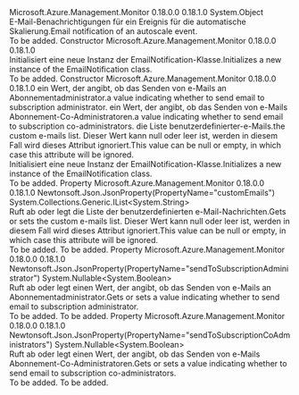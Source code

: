<Type Name="EmailNotification" FullName="Microsoft.Azure.Management.Monitor.Management.Models.EmailNotification">
  <TypeSignature Language="C#" Value="public class EmailNotification" />
  <TypeSignature Language="ILAsm" Value=".class public auto ansi beforefieldinit EmailNotification extends System.Object" />
  <TypeSignature Language="DocId" Value="T:Microsoft.Azure.Management.Monitor.Management.Models.EmailNotification" />
  <TypeSignature Language="VB.NET" Value="Public Class EmailNotification" />
  <TypeSignature Language="F#" Value="type EmailNotification = class" />
  <AssemblyInfo>
    <AssemblyName>Microsoft.Azure.Management.Monitor</AssemblyName>
    <AssemblyVersion>0.18.0.0</AssemblyVersion>
    <AssemblyVersion>0.18.1.0</AssemblyVersion>
  </AssemblyInfo>
  <Base>
    <BaseTypeName>System.Object</BaseTypeName>
  </Base>
  <Interfaces />
  <Docs>
    <summary>
            <span data-ttu-id="7a818-101">E-Mail-Benachrichtigungen für ein Ereignis für die automatische Skalierung.</span><span class="sxs-lookup"><span data-stu-id="7a818-101">Email notification of an autoscale event.</span></span>
            </summary>
    <remarks>To be added.</remarks>
  </Docs>
  <Members>
    <Member MemberName=".ctor">
      <MemberSignature Language="C#" Value="public EmailNotification ();" />
      <MemberSignature Language="ILAsm" Value=".method public hidebysig specialname rtspecialname instance void .ctor() cil managed" />
      <MemberSignature Language="DocId" Value="M:Microsoft.Azure.Management.Monitor.Management.Models.EmailNotification.#ctor" />
      <MemberSignature Language="VB.NET" Value="Public Sub New ()" />
      <MemberType>Constructor</MemberType>
      <AssemblyInfo>
        <AssemblyName>Microsoft.Azure.Management.Monitor</AssemblyName>
        <AssemblyVersion>0.18.0.0</AssemblyVersion>
        <AssemblyVersion>0.18.1.0</AssemblyVersion>
      </AssemblyInfo>
      <Parameters />
      <Docs>
        <summary>
            <span data-ttu-id="7a818-102">Initialisiert eine neue Instanz der EmailNotification-Klasse.</span><span class="sxs-lookup"><span data-stu-id="7a818-102">Initializes a new instance of the EmailNotification class.</span></span>
            </summary>
        <remarks>To be added.</remarks>
      </Docs>
    </Member>
    <Member MemberName=".ctor">
      <MemberSignature Language="C#" Value="public EmailNotification (Nullable&lt;bool&gt; sendToSubscriptionAdministrator = null, Nullable&lt;bool&gt; sendToSubscriptionCoAdministrators = null, System.Collections.Generic.IList&lt;string&gt; customEmails = null);" />
      <MemberSignature Language="ILAsm" Value=".method public hidebysig specialname rtspecialname instance void .ctor(valuetype System.Nullable`1&lt;bool&gt; sendToSubscriptionAdministrator, valuetype System.Nullable`1&lt;bool&gt; sendToSubscriptionCoAdministrators, class System.Collections.Generic.IList`1&lt;string&gt; customEmails) cil managed" />
      <MemberSignature Language="DocId" Value="M:Microsoft.Azure.Management.Monitor.Management.Models.EmailNotification.#ctor(System.Nullable{System.Boolean},System.Nullable{System.Boolean},System.Collections.Generic.IList{System.String})" />
      <MemberSignature Language="VB.NET" Value="Public Sub New (Optional sendToSubscriptionAdministrator As Nullable(Of Boolean) = null, Optional sendToSubscriptionCoAdministrators As Nullable(Of Boolean) = null, Optional customEmails As IList(Of String) = null)" />
      <MemberSignature Language="F#" Value="new Microsoft.Azure.Management.Monitor.Management.Models.EmailNotification : Nullable&lt;bool&gt; * Nullable&lt;bool&gt; * System.Collections.Generic.IList&lt;string&gt; -&gt; Microsoft.Azure.Management.Monitor.Management.Models.EmailNotification" Usage="new Microsoft.Azure.Management.Monitor.Management.Models.EmailNotification (sendToSubscriptionAdministrator, sendToSubscriptionCoAdministrators, customEmails)" />
      <MemberType>Constructor</MemberType>
      <AssemblyInfo>
        <AssemblyName>Microsoft.Azure.Management.Monitor</AssemblyName>
        <AssemblyVersion>0.18.0.0</AssemblyVersion>
        <AssemblyVersion>0.18.1.0</AssemblyVersion>
      </AssemblyInfo>
      <Parameters>
        <Parameter Name="sendToSubscriptionAdministrator" Type="System.Nullable&lt;System.Boolean&gt;" />
        <Parameter Name="sendToSubscriptionCoAdministrators" Type="System.Nullable&lt;System.Boolean&gt;" />
        <Parameter Name="customEmails" Type="System.Collections.Generic.IList&lt;System.String&gt;" />
      </Parameters>
      <Docs>
        <param name="sendToSubscriptionAdministrator"><span data-ttu-id="7a818-103">ein Wert, der angibt, ob das Senden von e-Mails an Abonnementadministrator.</span><span class="sxs-lookup"><span data-stu-id="7a818-103">a value indicating whether to send email to subscription administrator.</span></span></param>
        <param name="sendToSubscriptionCoAdministrators"><span data-ttu-id="7a818-104">ein Wert, der angibt, ob das Senden von e-Mails Abonnement-Co-Administratoren.</span><span class="sxs-lookup"><span data-stu-id="7a818-104">a value indicating whether to send email to subscription co-administrators.</span></span></param>
        <param name="customEmails"><span data-ttu-id="7a818-105">die Liste benutzerdefinierter-e-Mails.</span><span class="sxs-lookup"><span data-stu-id="7a818-105">the custom e-mails list.</span></span> <span data-ttu-id="7a818-106">Dieser Wert kann null oder leer ist, werden in diesem Fall wird dieses Attribut ignoriert.</span><span class="sxs-lookup"><span data-stu-id="7a818-106">This value can be null or empty, in which case this attribute will be ignored.</span></span></param>
        <summary>
            <span data-ttu-id="7a818-107">Initialisiert eine neue Instanz der EmailNotification-Klasse.</span><span class="sxs-lookup"><span data-stu-id="7a818-107">Initializes a new instance of the EmailNotification class.</span></span>
            </summary>
        <remarks>To be added.</remarks>
      </Docs>
    </Member>
    <Member MemberName="CustomEmails">
      <MemberSignature Language="C#" Value="public System.Collections.Generic.IList&lt;string&gt; CustomEmails { get; set; }" />
      <MemberSignature Language="ILAsm" Value=".property instance class System.Collections.Generic.IList`1&lt;string&gt; CustomEmails" />
      <MemberSignature Language="DocId" Value="P:Microsoft.Azure.Management.Monitor.Management.Models.EmailNotification.CustomEmails" />
      <MemberSignature Language="VB.NET" Value="Public Property CustomEmails As IList(Of String)" />
      <MemberSignature Language="F#" Value="member this.CustomEmails : System.Collections.Generic.IList&lt;string&gt; with get, set" Usage="Microsoft.Azure.Management.Monitor.Management.Models.EmailNotification.CustomEmails" />
      <MemberType>Property</MemberType>
      <AssemblyInfo>
        <AssemblyName>Microsoft.Azure.Management.Monitor</AssemblyName>
        <AssemblyVersion>0.18.0.0</AssemblyVersion>
        <AssemblyVersion>0.18.1.0</AssemblyVersion>
      </AssemblyInfo>
      <Attributes>
        <Attribute>
          <AttributeName>Newtonsoft.Json.JsonProperty(PropertyName="customEmails")</AttributeName>
        </Attribute>
      </Attributes>
      <ReturnValue>
        <ReturnType>System.Collections.Generic.IList&lt;System.String&gt;</ReturnType>
      </ReturnValue>
      <Docs>
        <summary>
            <span data-ttu-id="7a818-108">Ruft ab oder legt die Liste der benutzerdefinierten e-Mail-Nachrichten.</span><span class="sxs-lookup"><span data-stu-id="7a818-108">Gets or sets the custom e-mails list.</span></span> <span data-ttu-id="7a818-109">Dieser Wert kann null oder leer ist, werden in diesem Fall wird dieses Attribut ignoriert.</span><span class="sxs-lookup"><span data-stu-id="7a818-109">This value can be null or empty, in which case this attribute will be ignored.</span></span>
            </summary>
        <value>To be added.</value>
        <remarks>To be added.</remarks>
      </Docs>
    </Member>
    <Member MemberName="SendToSubscriptionAdministrator">
      <MemberSignature Language="C#" Value="public Nullable&lt;bool&gt; SendToSubscriptionAdministrator { get; set; }" />
      <MemberSignature Language="ILAsm" Value=".property instance valuetype System.Nullable`1&lt;bool&gt; SendToSubscriptionAdministrator" />
      <MemberSignature Language="DocId" Value="P:Microsoft.Azure.Management.Monitor.Management.Models.EmailNotification.SendToSubscriptionAdministrator" />
      <MemberSignature Language="VB.NET" Value="Public Property SendToSubscriptionAdministrator As Nullable(Of Boolean)" />
      <MemberSignature Language="F#" Value="member this.SendToSubscriptionAdministrator : Nullable&lt;bool&gt; with get, set" Usage="Microsoft.Azure.Management.Monitor.Management.Models.EmailNotification.SendToSubscriptionAdministrator" />
      <MemberType>Property</MemberType>
      <AssemblyInfo>
        <AssemblyName>Microsoft.Azure.Management.Monitor</AssemblyName>
        <AssemblyVersion>0.18.0.0</AssemblyVersion>
        <AssemblyVersion>0.18.1.0</AssemblyVersion>
      </AssemblyInfo>
      <Attributes>
        <Attribute>
          <AttributeName>Newtonsoft.Json.JsonProperty(PropertyName="sendToSubscriptionAdministrator")</AttributeName>
        </Attribute>
      </Attributes>
      <ReturnValue>
        <ReturnType>System.Nullable&lt;System.Boolean&gt;</ReturnType>
      </ReturnValue>
      <Docs>
        <summary>
            <span data-ttu-id="7a818-110">Ruft ab oder legt einen Wert, der angibt, ob das Senden von e-Mails an Abonnementadministrator.</span><span class="sxs-lookup"><span data-stu-id="7a818-110">Gets or sets a value indicating whether to send email to subscription administrator.</span></span>
            </summary>
        <value>To be added.</value>
        <remarks>To be added.</remarks>
      </Docs>
    </Member>
    <Member MemberName="SendToSubscriptionCoAdministrators">
      <MemberSignature Language="C#" Value="public Nullable&lt;bool&gt; SendToSubscriptionCoAdministrators { get; set; }" />
      <MemberSignature Language="ILAsm" Value=".property instance valuetype System.Nullable`1&lt;bool&gt; SendToSubscriptionCoAdministrators" />
      <MemberSignature Language="DocId" Value="P:Microsoft.Azure.Management.Monitor.Management.Models.EmailNotification.SendToSubscriptionCoAdministrators" />
      <MemberSignature Language="VB.NET" Value="Public Property SendToSubscriptionCoAdministrators As Nullable(Of Boolean)" />
      <MemberSignature Language="F#" Value="member this.SendToSubscriptionCoAdministrators : Nullable&lt;bool&gt; with get, set" Usage="Microsoft.Azure.Management.Monitor.Management.Models.EmailNotification.SendToSubscriptionCoAdministrators" />
      <MemberType>Property</MemberType>
      <AssemblyInfo>
        <AssemblyName>Microsoft.Azure.Management.Monitor</AssemblyName>
        <AssemblyVersion>0.18.0.0</AssemblyVersion>
        <AssemblyVersion>0.18.1.0</AssemblyVersion>
      </AssemblyInfo>
      <Attributes>
        <Attribute>
          <AttributeName>Newtonsoft.Json.JsonProperty(PropertyName="sendToSubscriptionCoAdministrators")</AttributeName>
        </Attribute>
      </Attributes>
      <ReturnValue>
        <ReturnType>System.Nullable&lt;System.Boolean&gt;</ReturnType>
      </ReturnValue>
      <Docs>
        <summary>
            <span data-ttu-id="7a818-111">Ruft ab oder legt einen Wert, der angibt, ob das Senden von e-Mails Abonnement-Co-Administratoren.</span><span class="sxs-lookup"><span data-stu-id="7a818-111">Gets or sets a value indicating whether to send email to subscription co-administrators.</span></span>
            </summary>
        <value>To be added.</value>
        <remarks>To be added.</remarks>
      </Docs>
    </Member>
  </Members>
</Type>